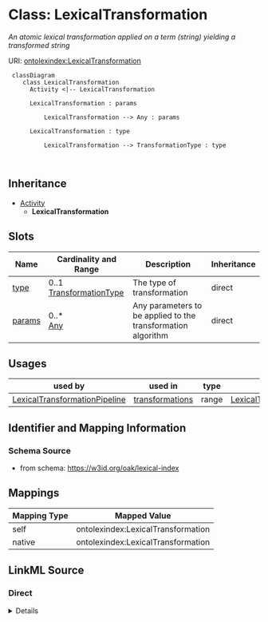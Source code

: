 # Class: LexicalTransformation


_An atomic lexical transformation applied on a term (string) yielding a transformed string_





URI: [ontolexindex:LexicalTransformation](https://w3id.org/oak/lexical-index/LexicalTransformation)




```{mermaid}
 classDiagram
    class LexicalTransformation
      Activity <|-- LexicalTransformation
      
      LexicalTransformation : params
        
          LexicalTransformation --> Any : params
        
      LexicalTransformation : type
        
          LexicalTransformation --> TransformationType : type
        
      
```





## Inheritance
* [Activity](Activity.md)
    * **LexicalTransformation**



## Slots

| Name | Cardinality and Range | Description | Inheritance |
| ---  | --- | --- | --- |
| [type](type.md) | 0..1 <br/> [TransformationType](TransformationType.md) | The type of transformation | direct |
| [params](params.md) | 0..* <br/> [Any](Any.md) | Any parameters to be applied to the transformation algorithm | direct |





## Usages

| used by | used in | type | used |
| ---  | --- | --- | --- |
| [LexicalTransformationPipeline](LexicalTransformationPipeline.md) | [transformations](transformations.md) | range | [LexicalTransformation](LexicalTransformation.md) |






## Identifier and Mapping Information







### Schema Source


* from schema: https://w3id.org/oak/lexical-index





## Mappings

| Mapping Type | Mapped Value |
| ---  | ---  |
| self | ontolexindex:LexicalTransformation |
| native | ontolexindex:LexicalTransformation |





## LinkML Source

<!-- TODO: investigate https://stackoverflow.com/questions/37606292/how-to-create-tabbed-code-blocks-in-mkdocs-or-sphinx -->

### Direct

<details>
```yaml
name: LexicalTransformation
description: An atomic lexical transformation applied on a term (string) yielding
  a transformed string
from_schema: https://w3id.org/oak/lexical-index
is_a: Activity
attributes:
  type:
    name: type
    description: The type of transformation
    from_schema: https://w3id.org/oak/lexical-index
    rank: 1000
    domain_of:
    - LexicalTransformation
    range: TransformationType
  params:
    name: params
    description: Any parameters to be applied to the transformation algorithm
    from_schema: https://w3id.org/oak/lexical-index
    rank: 1000
    multivalued: true
    domain_of:
    - LexicalTransformation
    range: Any
    inlined: true
    inlined_as_list: true

```
</details>

### Induced

<details>
```yaml
name: LexicalTransformation
description: An atomic lexical transformation applied on a term (string) yielding
  a transformed string
from_schema: https://w3id.org/oak/lexical-index
is_a: Activity
attributes:
  type:
    name: type
    description: The type of transformation
    from_schema: https://w3id.org/oak/lexical-index
    rank: 1000
    alias: type
    owner: LexicalTransformation
    domain_of:
    - LexicalTransformation
    range: TransformationType
  params:
    name: params
    description: Any parameters to be applied to the transformation algorithm
    from_schema: https://w3id.org/oak/lexical-index
    rank: 1000
    multivalued: true
    alias: params
    owner: LexicalTransformation
    domain_of:
    - LexicalTransformation
    range: Any
    inlined: true
    inlined_as_list: true

```
</details>